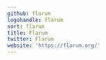 ```yaml
---
github: flarum
logohandle: flarum
sort: flarum
title: Flarum
twitter: Flarum
website: 'https://flarum.org/'
---
```

